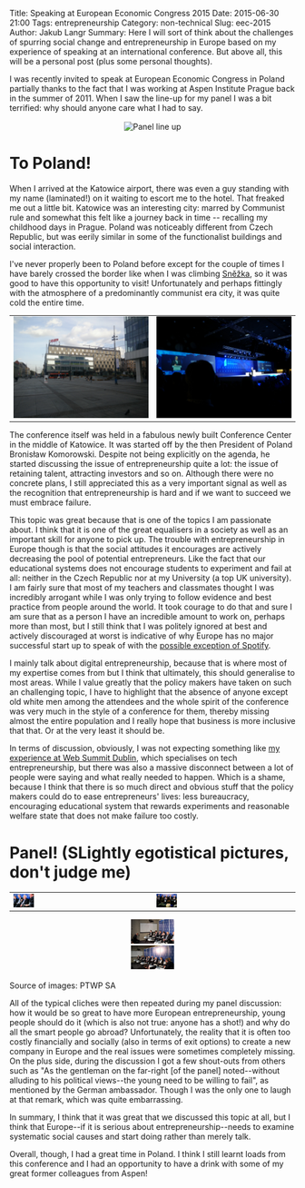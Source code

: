 Title: Speaking at European Economic Congress 2015
Date: 2015-06-30 21:00
Tags: entrepreneurship 
Category: non-technical
Slug: eec-2015
Author: Jakub Langr
Summary: Here I will sort of think about the challenges of spurring social change and entrepreneurship in Europe based on my experience of speaking at an international conference. But above all, this will be a personal post (plus some personal thoughts).

I was recently invited to speak at European Economic Congress in Poland partially thanks to the fact that I was working at Aspen Institute Prague back in the summer of 2011. When I saw the line-up for my panel I was a bit terrified: why should anyone care what I had to say. 

<div align="center">
<img src="https://dl.dropboxusercontent.com/u/30848031/blog/panel.png" alt="Panel line up" align='center'
style="height 30%; width: auto " />
</div>

# To Poland!

When I arrived at the Katowice airport, there was even a guy standing with my name (laminated!) on it waiting to escort me to the hotel. That freaked me out a little bit. Katowice was an interesting city: marred by Communist rule and somewhat this felt like a journey back in time -- recalling my childhood days in Prague. Poland was noticeably different from Czech Republic, but was eerily similar in some of the functionalist buildings and social interaction. 

I've never properly been to Poland before except for the couple of times I have barely crossed the border like when I was climbing [Sněžka](https://en.wikipedia.org/wiki/Sn%C4%9B%C5%BEka), so it was good to have this opportunity to visit! Unfortunately and perhaps fittingly with the atmosphere of a predominantly communist era city, it was quite cold the entire time. 

<table>
	<tr>
	<td>
		<img src='images/IMG_20150420_175640.jpg' alt='Katowice' style="height: 10%; width: auto">		
	</td><td>
		<img src="images/IMG_20150420_103638.jpg" alt="President speaking" style="height: 10%; width: auto"> 
	</td></tr>
</table>


The conference itself was held in a fabulous newly built Conference Center in the middle of Katowice. It was started off by the then President of Poland Bronisław Komorowski. Despite not being explicitly on the agenda, he started discussing the issue of entrepreneurship quite a lot: the issue of retaining talent, attracting investors and so on. Although there were no concrete plans, I still appreciated this as a very important signal as well as the recognition that entrepreneurship is hard and if we want to succeed we must embrace failure. 

This topic was great because that is one of the topics I am passionate about. I think that it is one of the great equalisers in a society as well as an important skill for anyone to pick up. The trouble with entrepreneurship in Europe though is that the social attitudes it encourages are actively decreasing the pool of potential entrepreneurs. Like the fact that our educational systems does not encourage students to experiment and fail at all: neither in the Czech Republic nor at my University (a top UK university). I am fairly sure that most of my teachers and classmates thought I was incredibly arrogant while I was only trying to follow evidence and best practice from people around the world. It took courage to do that and sure I am sure that as a person I have an incredible amount to work on, perhaps more than most, but I still think that I was politely ignored at best and actively discouraged at worst is indicative of why Europe has no major successful start up to speak of with the [possible exception of Spotify](https://www.cbinsights.com/research-unicorn-companies). 

I mainly talk about digital entrepreneurship, because that is where most of my expertise comes from but I think that ultimately, this should generalise to most areas. While I value greatly that the policy makers have taken on such an challenging topic, I have to highlight that the absence of anyone except old white men among the attendees and the whole spirit of the conference was very much in the style of a conference for them, thereby missing almost the entire population and I really hope that business is more inclusive that that. Or at the very least it should be.

In terms of discussion, obviously, I was not expecting something like [my experience at Web Summit Dublin](/web-summit-dublin-14.html), which specialises on tech entrepreneurship, but there was also a massive disconnect between a lot of people were saying and what really needed to happen. Which is a shame, because I think that there is so much direct and obvious stuff that the policy makers could do to ease entrepreneurs' lives: less bureaucracy, encouraging educational system that rewards experiments and reasonable welfare state that does not make failure too costly.   

# Panel! (SLightly egotistical pictures, don't judge me)

<table>
	<tr>
	<td >
		<img src='images/240627_940.jpg' alt='Panel 3' style="width: 15%; height: auto ">		
	</td><td >
		<img src="images/240621_940.jpg" alt="Panel 2" style="width: 15%; height: auto " >
	</td></tr>
</table>

<div align="center">
<img src='images/20150421_102200.jpg' alt='Panel 1' style="width: 15%; height: auto ">		
<br >
<img src="images/20150421_102129.jpg" alt="Panel 4" style="width: 15%; height: auto "> 
</div>
<br > 
Source of images: PTWP SA

All of the typical cliches were then repeated during my panel discussion: how it would be so great to have more European entrepreneurship, young people should do it (which is also not true: anyone has a shot!) and why do all the smart people go abroad? Unfortunately, the reality that it is often too costly financially and socially (also in terms of exit options) to create a new company in Europe and the real issues were sometimes completely missing. On the plus side, during the discussion I got a few shout-outs from others such as "As the gentleman on the far-right [of the panel] noted--without alluding to his political views--the young need to be willing to fail", as mentioned by the German ambassador. Though I was the only one to laugh at that remark, which was quite embarrassing. 

In summary, I think that it was great that we discussed this topic at all, but I think that Europe--if it is serious about entrepreneurship--needs to examine systematic social causes and start doing rather than merely talk. 

Overall, though, I had a great time in Poland. I think I still learnt loads from this conference and I had an opportunity to have a drink with some of my great former colleagues from Aspen!
